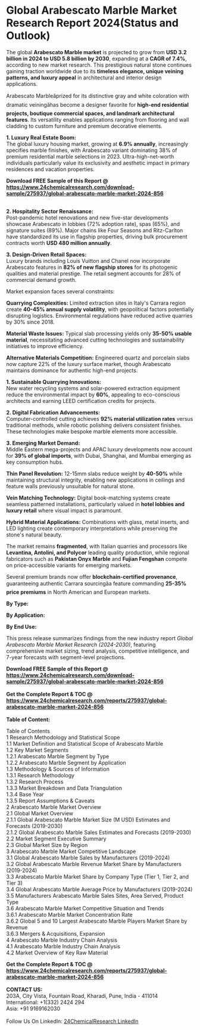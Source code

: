 <h1>Global Arabescato Marble Market Research Report 2024(Status and Outlook)</h1><p>The global <strong>Arabescato Marble market</strong> is projected to grow from <strong>USD 3.2 billion in 2024 to USD 5.8 billion by 2030</strong>, expanding at a <strong>CAGR of 7.4%</strong>, according to new market research. This prestigious natural stone continues gaining traction worldwide due to its <strong>timeless elegance, unique veining patterns, and luxury appeal</strong> in architectural and interior design applications.</p><p>Arabescato Marbleâprized for its distinctive gray and white coloration with dramatic veiningâhas become a designer favorite for <strong>high-end residential projects, boutique commercial spaces, and landmark architectural features</strong>. Its versatility enables applications ranging from flooring and wall cladding to custom furniture and premium decorative elements.</p><p><strong>1. Luxury Real Estate Boom:</strong><br>
The global luxury housing market, growing at <strong>6.9% annually</strong>, increasingly specifies marble finishes, with Arabescato variant dominating 38% of premium residential marble selections in 2023. Ultra-high-net-worth individuals particularly value its exclusivity and aesthetic impact in primary residences and vacation properties.</p><div><b>Download FREE Sample of this Report @ 
            <a href="https://www.24chemicalresearch.com/download-sample/275937/global-arabescato-marble-market-2024-856">
            https://www.24chemicalresearch.com/download-sample/275937/global-arabescato-marble-market-2024-856</a></b></div><br><p><strong>2. Hospitality Sector Renaissance:</strong><br>
Post-pandemic hotel renovations and new five-star developments showcase Arabescato in lobbies (72% adoption rate), spas (65%), and signature suites (89%). Major chains like Four Seasons and Ritz-Carlton have standardized its use in flagship properties, driving bulk procurement contracts worth <strong>USD 480 million annually</strong>.</p><p><strong>3. Design-Driven Retail Spaces:</strong><br>
Luxury brands including Louis Vuitton and Chanel now incorporate Arabescato features in <strong>82% of new flagship stores</strong> for its photogenic qualities and material prestige. The retail segment accounts for 28% of commercial demand growth.</p><p>Market expansion faces several constraints:</p><p><strong>Quarrying Complexities:</strong> Limited extraction sites in Italy's Carrara region create <strong>40-45% annual supply volatility</strong>, with geopolitical factors potentially disrupting logistics. Environmental regulations have reduced active quarries by 30% since 2018.</p><p><strong>Material Waste Issues:</strong> Typical slab processing yields only <strong>35-50% usable material</strong>, necessitating advanced cutting technologies and sustainability initiatives to improve efficiency.</p><p><strong>Alternative Materials Competition:</strong> Engineered quartz and porcelain slabs now capture 22% of the luxury surface market, though Arabescato maintains dominance for authentic high-end projects.</p><p><strong>1. Sustainable Quarrying Innovations:</strong><br>
New water recycling systems and solar-powered extraction equipment reduce the environmental impact by <strong>60%</strong>, appealing to eco-conscious architects and earning LEED certification credits for projects.</p><p><strong>2. Digital Fabrication Advancements:</strong><br>
Computer-controlled cutting achieves <strong>92% material utilization rates</strong> versus traditional methods, while robotic polishing delivers consistent finishes. These technologies make bespoke marble elements more accessible.</p><p><strong>3. Emerging Market Demand:</strong><br>
Middle Eastern mega-projects and APAC luxury developments now account for <strong>39% of global imports</strong>, with Dubai, Shanghai, and Mumbai emerging as key consumption hubs.</p><p><strong>Thin Panel Revolution:</strong> 12-15mm slabs reduce weight by <strong>40-50%</strong> while maintaining structural integrity, enabling new applications in ceilings and feature walls previously unsuitable for natural stone.</p><p><strong>Vein Matching Technology:</strong> Digital book-matching systems create seamless patterned installations, particularly valued in <strong>hotel lobbies and luxury retail</strong> where visual impact is paramount.</p><p><strong>Hybrid Material Applications:</strong> Combinations with glass, metal inserts, and LED lighting create contemporary interpretations while preserving the stone's natural beauty.</p><p>The market remains <strong>fragmented</strong>, with Italian quarries and processors like <strong>Levantina, Antolini, and Polycor</strong> leading quality production, while regional fabricators such as <strong>Pakistan Onyx Marble</strong> and <strong>Fujian Fengshan</strong> compete on price-accessible variants for emerging markets.</p><p>Several premium brands now offer <strong>blockchain-certified provenance</strong>, guaranteeing authentic Carrara sourcingâa feature commanding <strong>25-35% price premiums</strong> in North American and European markets.</p><p><strong>By Type:</strong></p><p><strong>By Application:</strong></p><p><strong>By End Use:</strong></p><p>This press release summarizes findings from the new industry report <em>Global Arabescato Marble Market Research (2024-2030)</em>, featuring comprehensive market sizing, trend analysis, competitive intelligence, and 7-year forecasts with segment-level projections.</p><div><b>Download FREE Sample of this Report @ 
            <a href="https://www.24chemicalresearch.com/download-sample/275937/global-arabescato-marble-market-2024-856">
            https://www.24chemicalresearch.com/download-sample/275937/global-arabescato-marble-market-2024-856</a></b></div><br><div><b>Get the Complete Report & TOC @ 
            <a href="https://www.24chemicalresearch.com/reports/275937/global-arabescato-marble-market-2024-856">
            https://www.24chemicalresearch.com/reports/275937/global-arabescato-marble-market-2024-856</a></b></div><br>
            <b>Table of Content:</b><p>Table of Contents<br />
1 Research Methodology and Statistical Scope<br />
1.1 Market Definition and Statistical Scope of Arabescato Marble<br />
1.2 Key Market Segments<br />
1.2.1 Arabescato Marble Segment by Type<br />
1.2.2 Arabescato Marble Segment by Application<br />
1.3 Methodology & Sources of Information<br />
1.3.1 Research Methodology<br />
1.3.2 Research Process<br />
1.3.3 Market Breakdown and Data Triangulation<br />
1.3.4 Base Year<br />
1.3.5 Report Assumptions & Caveats<br />
2 Arabescato Marble Market Overview<br />
2.1 Global Market Overview<br />
2.1.1 Global Arabescato Marble Market Size (M USD) Estimates and Forecasts (2019-2030)<br />
2.1.2 Global Arabescato Marble Sales Estimates and Forecasts (2019-2030)<br />
2.2 Market Segment Executive Summary<br />
2.3 Global Market Size by Region<br />
3 Arabescato Marble Market Competitive Landscape<br />
3.1 Global Arabescato Marble Sales by Manufacturers (2019-2024)<br />
3.2 Global Arabescato Marble Revenue Market Share by Manufacturers (2019-2024)<br />
3.3 Arabescato Marble Market Share by Company Type (Tier 1, Tier 2, and Tier 3)<br />
3.4 Global Arabescato Marble Average Price by Manufacturers (2019-2024)<br />
3.5 Manufacturers Arabescato Marble Sales Sites, Area Served, Product Type<br />
3.6 Arabescato Marble Market Competitive Situation and Trends<br />
3.6.1 Arabescato Marble Market Concentration Rate<br />
3.6.2 Global 5 and 10 Largest Arabescato Marble Players Market Share by Revenue<br />
3.6.3 Mergers & Acquisitions, Expansion<br />
4 Arabescato Marble Industry Chain Analysis<br />
4.1 Arabescato Marble Industry Chain Analysis<br />
4.2 Market Overview of Key Raw Material</p><div><b>Get the Complete Report & TOC @ 
            <a href="https://www.24chemicalresearch.com/reports/275937/global-arabescato-marble-market-2024-856">
            https://www.24chemicalresearch.com/reports/275937/global-arabescato-marble-market-2024-856</a></b></div><br><b>CONTACT US:</b><br>
            203A, City Vista, Fountain Road, Kharadi, Pune, India - 411014<br>
            International: +1(332) 2424 294<br>
            Asia: +91 9169162030 <br><br>
            Follow Us On LinkedIn: <a href="https://www.linkedin.com/company/24chemicalresearch/">24ChemicalResearch LinkedIn</a>